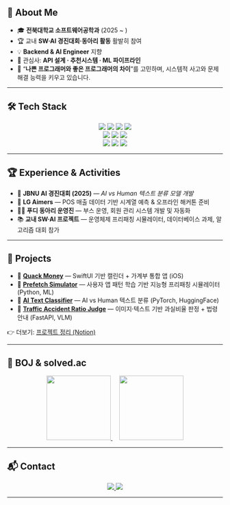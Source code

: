 ## 🚀 About Me  
- 🎓 **전북대학교 소프트웨어공학과** (2025 ~ )  
- 🏆 교내 **SW·AI 경진대회·동아리 활동** 활발히 참여  
- 💡 **Backend & AI Engineer** 지향  
- 🌱 관심사: **API 설계 · 추천시스템 · ML 파이프라인**  
- 🎯 “**나쁜 프로그래머와 좋은 프로그래머의 차이**”를 고민하며, 시스템적 사고와 문제 해결 능력을 키우고 있습니다.  

---

## 🛠 Tech Stack  

<p align="center">
  <!-- Languages -->
  <img src="https://img.shields.io/badge/Python-3776AB?style=for-the-badge&logo=python&logoColor=white"/>
  <img src="https://img.shields.io/badge/Java-007396?style=for-the-badge&logo=java&logoColor=white"/>
  <img src="https://img.shields.io/badge/C++-00599C?style=for-the-badge&logo=cplusplus&logoColor=white"/>
  <img src="https://img.shields.io/badge/SQL-CC2927?style=for-the-badge&logo=postgresql&logoColor=white"/><br/>
  <!-- AI -->
  <img src="https://img.shields.io/badge/PyTorch-EE4C2C?style=for-the-badge&logo=pytorch&logoColor=white"/>
  <img src="https://img.shields.io/badge/scikit--learn-F7931E?style=for-the-badge&logo=scikitlearn&logoColor=white"/>
  <img src="https://img.shields.io/badge/HuggingFace-FCC624?style=for-the-badge&logo=huggingface&logoColor=black"/><br/>
  <!-- Tools -->
  <img src="https://img.shields.io/badge/FastAPI-009688?style=for-the-badge&logo=fastapi&logoColor=white"/>
  <img src="https://img.shields.io/badge/Docker-2496ED?style=for-the-badge&logo=docker&logoColor=white"/>
  <img src="https://img.shields.io/badge/GitHub_Actions-2088FF?style=for-the-badge&logo=github-actions&logoColor=white"/>
</p>

---

## 🏆 Experience & Activities  

- 🥇 **JBNU AI 경진대회 (2025)** — *AI vs Human 텍스트 분류 모델 개발*  
- 🚀 **LG Aimers** — POS 매출 데이터 기반 시계열 예측 & 오프라인 해커톤 준비  
- 👨‍💻 **푸디 동아리 운영진** — 부스 운영, 회원 관리 시스템 개발 및 자동화  
- 📚 **교내 SW·AI 프로젝트** — 운영체제 프리패칭 시뮬레이터, 데이터베이스 과제, 알고리즘 대회 참가  

---

## 📌 Projects  

- 🔹 **[Quack Money](#)** — SwiftUI 기반 캘린더 + 가계부 통합 앱 (iOS)  
- 🔹 **[Prefetch Simulator](#)** — 사용자 앱 패턴 학습 기반 지능형 프리패칭 시뮬레이터 (Python, ML)  
- 🔹 **[AI Text Classifier](#)** — AI vs Human 텍스트 분류 (PyTorch, HuggingFace)  
- 🔹 **[Traffic Accident Ratio Judge](#)** — 이미지·텍스트 기반 과실비율 판정 + 법령 안내 (FastAPI, VLM)  

👉 더보기: [프로젝트 정리 (Notion)](https://www.notion.so/61aa0a0618074c0585b38624078f45a3?pvs=21)

---

## 🏅 BOJ & solved.ac  

<p align="center">
  <a href="https://solved.ac/leedaehyun11">
    <img src="http://mazassumnida.wtf/api/v2/generate_badge?boj=leedaehyun11" height="150"/>
  </a>
  &nbsp;&nbsp;&nbsp;
  <a href="https://www.acmicpc.net/user/leedaehyun11">
    <img src="http://mazandi.herokuapp.com/api?handle=leedaehyun11&theme=dark" height="150"/>
  </a>
</p>

---

## 📬 Contact  

<p align="center">
  <a href="mailto:leedaehyun11@naver.com">
    <img src="https://img.shields.io/badge/Email-leedaehyun11%40naver.com-green?style=for-the-badge&logo=gmail&logoColor=white"/>
  </a>
  <a href="https://github.com/0xDaehyun">
    <img src="https://img.shields.io/badge/GitHub-0xDaehyun-black?style=for-the-badge&logo=github&logoColor=white"/>
  </a>
</p>

---
